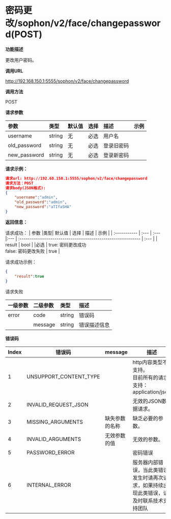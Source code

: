 # 密码更改/sophon/v2/face/changepassword(POST) #

**功能描述**

更改用户密码。

**调用URL**

http://192.168.150.1:5555/sophon/v2/face/changepassword

**调用方法**

POST

**请求参数**

| 参数         | 类型   | 默认值 | 选择 | 描述       | 示例 |
| :----------- | :----- | ------ | :--- | :--------- | ---- |
| username     | string | 无     | 必选 | 用户名     |      |
| old_password | string | 无     | 必选 | 登录旧密码 |      |
| new_password | string | 无     | 必选 | 登录新密码 |      |

**请求示例：**

```json
请求url: http://192.68.150.1:5555/sophon/v2/face/changepassword
请求方法：POST
请求body(JSON格式):
{
    "username":"admin",
    "old_password":"admin",
    "new_password":"aTIfaSHA"
}
```

**返回信息：**

请求成功：
| 参数     |类型| 默认值  | 选择 | 描述                                                         | 示例 |
| :----------- | :--- | :--- |:--- | :----------------------------------------------------------- | :--- |
| result    | bool |  |必选 | true: 密码更改成功<br />false: 密码更改失败 |  true    |


请求成功示例：

```json
{
    "result":true
}
```

请求失败

| 一级参数 | 二级参数 | 类型   | 描述       |
| :------- | :------- | :----- | :--------- |
| error    | code     | string    | 错误码 |
|          | message  | string | 错误描述信息   |

**错误码**

| Index | 错误码                 | message        | 描述                                                         |
| ----- | ---------------------- | -------------- | ------------------------------------------------------------ |
| 1     | UNSUPPORT_CONTENT_TYPE |                | http内容类型不支持。<br/>目前所有的请求支持：application/json |
| 2     | INVALID_REQUEST_JSON   |                | 无效的JSON数据请求。                                         |
| 3     | MISSING_ARGUMENTS      | 缺失参数的名称 | 缺乏必要的参数。                                             |
| 4     | INVALID_ARGUMENTS      | 无效参数的值   | 无效的参数。                                                 |
| 5     | PASSWORD_ERROR         |                | 密码错误                                                     |
| 6     | INTERNAL_ERROR         |                | 服务器内部错误，当此类错误发生时请再次请求，如果持续出现此类错误，请及时联系技术支持团队 |

​    
